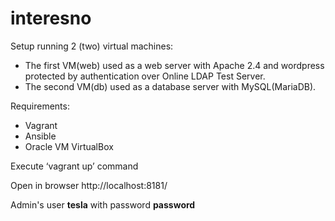 # interesno
Setup running 2 (two) virtual machines:
  - The first VM(web) used as a web server with Apache 2.4 and wordpress protected by authentication over Online LDAP Test Server.
  - The second VM(db) used as a database server with MySQL(MariaDB).

Requirements:
  - Vagrant
  - Ansible
  - Oracle VM VirtualBox
  
Execute ‘vagrant up’ command

Open in browser 
http://localhost:8181/

Admin's user **tesla** with password **password**
